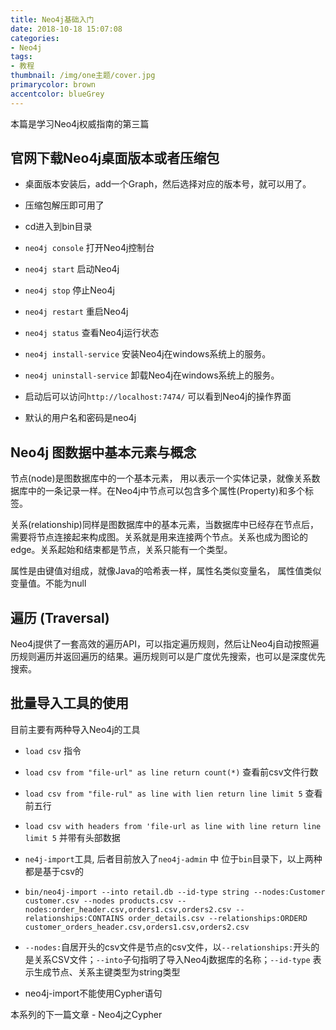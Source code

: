 ```yaml
---
title: Neo4j基础入门
date: 2018-10-18 15:07:08
categories:
- Neo4j
tags: 
- 教程
thumbnail: /img/one主题/cover.jpg
primarycolor: brown
accentcolor: blueGrey
---
```


本篇是学习Neo4j权威指南的第三篇

## 官网下载Neo4j桌面版本或者压缩包

* 桌面版本安装后，add一个Graph，然后选择对应的版本号，就可以用了。

* 压缩包解压即可用了

* cd进入到bin目录

* `neo4j console` 打开Neo4j控制台

* `neo4j start` 启动Neo4j

* `neo4j stop` 停止Neo4j

* `neo4j restart` 重启Neo4j

* `neo4j status` 查看Neo4j运行状态

* `neo4j install-service` 安装Neo4j在windows系统上的服务。

* `neo4j uninstall-service` 卸载Neo4j在windows系统上的服务。

* 启动后可以访问`http://localhost:7474/` 可以看到Neo4j的操作界面

* 默认的用户名和密码是neo4j

## Neo4j 图数据中基本元素与概念

节点(node)是图数据库中的一个基本元素， 用以表示一个实体记录，就像关系数据库中的一条记录一样。在Neo4j中节点可以包含多个属性(Property)和多个标签。

关系(relationship)同样是图数据库中的基本元素，当数据库中已经存在节点后，需要将节点连接起来构成图。关系就是用来连接两个节点。关系也成为图论的edge。关系起始和结束都是节点，关系只能有一个类型。
  
属性是由键值对组成，就像Java的哈希表一样，属性名类似变量名， 属性值类似变量值。不能为null
  
## 遍历 (Traversal)
Neo4j提供了一套高效的遍历API，可以指定遍历规则，然后让Neo4j自动按照遍历规则遍历并返回遍历的结果。遍历规则可以是广度优先搜索，也可以是深度优先搜索。

## 批量导入工具的使用

目前主要有两种导入Neo4j的工具

* `load csv` 指令

* `load csv from "file-url" as line return count(*)` 查看前csv文件行数

* `load csv from "file-rul" as line with lien return line limit 5` 查看前五行

* `load csv with headers from 'file-url as line with line return line limit 5` 并带有头部数据  

* `ne4j-import`工具, 后者目前放入了`neo4j-admin` 中 位于`bin`目录下，以上两种都是基于csv的

* `bin/neo4j-import --into retail.db --id-type string --nodes:Customer customer.csv --nodes products.csv --nodes:order_header.csv,orders1.csv,orders2.csv -- relationships:CONTAINS order_details.csv --relationships:ORDERD customer_orders_header.csv,orders1.csv,orders2.csv`

* `--nodes:`自居开头的csv文件是节点的csv文件，以`--relationships:`开头的是关系CSV文件；`--into`子句指明了导入Neo4j数据库的名称；`--id-type` 表示生成节点、关系主键类型为string类型

* neo4j-import不能使用Cypher语句

本系列的下一篇文章 - Neo4j之Cypher
